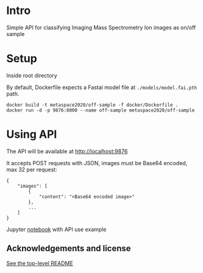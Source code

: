 # Intro
Simple API for classifying Imaging Mass Spectrometry Ion images as on/off sample

# Setup
Inside root directory

By default, Dockerfile expects a Fastai model file at `./models/model.fai.pth` path.

```
docker build -t metaspace2020/off-sample -f docker/Dockerfile .
docker run -d -p 9876:8000 --name off-sample metaspace2020/off-sample
```

# Using API

The API will be available at [http://localhost:9876](http://localhost:9876)

It accepts POST requests with JSON, images must be Base64 encoded, max 32 per request:

```
{
    "images": [
        {
            "content": "<Base64 encoded image>"
        },
        ...
    ]
}
```


Jupyter [notebook](api-example.ipynb) with API use example

## Acknowledgements and license

[See the top-level README](../../README.md#acknowledgements)